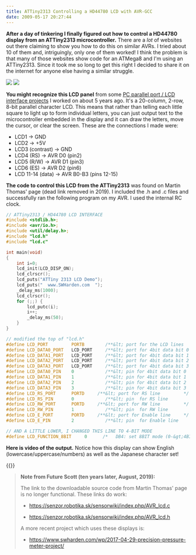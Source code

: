 ```yaml
---
title: ATTiny2313 Controlling a HD44780 LCD with AVR-GCC
date: 2009-05-17 20:27:44
---
```




__After a day of tinkering I finally figured out how to control a HD44780 display from an ATTiny2313 microcontroller.__ There are a _lot_ of websites out there claiming to show you how to do this on similar AVRs. I tried about 10 of them and, intriguingly, only one of them worked! I think the problem is that many of those websites show code for an ATMega8 and I'm using an ATTiny2313. Since it took me so long to get this right I decided to share it on the internet for anyone else having a similar struggle.

<div class="text-center img-border">

![](https://swharden.com/static/2009/05/17/attiny_2313_lcd_hd44780.jpg)
![](https://swharden.com/static/2009/05/17/attiny_2313_lcd_hd44780_2.jpg)

</div>

__You might recognize this LCD panel__ from some [PC parallel port / LCD interface projects](https://swharden.com/blog/old-stuff-of-interest/#lcd) I worked on about 5 years ago. It's a 20-column, 2-row, 8-bit parallel character LCD. This means that rather than telling each little square to light up to form individual letters, you can just output text to the microcontroller embedded in the display and it can draw the letters, move the cursor, or clear the screen. These are the connections I made were:

*   LCD1 -&gt; GND
*   LCD2 -&gt; +5V
*   LCD3 (contrast) -&gt; GND
*   LCD4 (RS) -&gt; AVR D0 (pin2)
*   LCD5 (R/W) -&gt; AVR D1 (pin3)
*   LCD6 (ES) -&gt; AVR D2 (pin6)
*   LCD 11-14 (data) -&gt; AVR B0-B3 (pins 12-15)

__The code to control this LCD from the ATTiny2313__ was found on Martin Thomas' page (dead link removed in 2019). I included the .h and .c files and successfully ran the following program on my AVR. I used the internal RC clock.

```c
// ATTiny2313 / HD44780 LCD INTERFACE
#include <stdlib.h>;
#include <avr/io.h>;
#include <util/delay.h>;
#include "lcd.h"
#include "lcd.c"

int main(void)
{
    int i=0;
    lcd_init(LCD_DISP_ON);
    lcd_clrscr();
    lcd_puts("ATTiny 2313 LCD Demo");
    lcd_puts("  www.SWHarden.com  ");
    _delay_ms(1000);
    lcd_clrscr();
    for (;;) {
        lcd_putc(i);
        i++;
        _delay_ms(50);
    }
}
```

```c
// modified the top of "lcd.h"
#define LCD_PORT         PORTB        /**&lt; port for the LCD lines   */
#define LCD_DATA0_PORT   LCD_PORT     /**&lt; port for 4bit data bit 0 */
#define LCD_DATA1_PORT   LCD_PORT     /**&lt; port for 4bit data bit 1 */
#define LCD_DATA2_PORT   LCD_PORT     /**&lt; port for 4bit data bit 2 */
#define LCD_DATA3_PORT   LCD_PORT     /**&lt; port for 4bit data bit 3 */
#define LCD_DATA0_PIN    0            /**&lt; pin for 4bit data bit 0  */
#define LCD_DATA1_PIN    1            /**&lt; pin for 4bit data bit 1  */
#define LCD_DATA2_PIN    2            /**&lt; pin for 4bit data bit 2  */
#define LCD_DATA3_PIN    3            /**&lt; pin for 4bit data bit 3  */
#define LCD_RS_PORT      PORTD     /**&lt; port for RS line         */
#define LCD_RS_PIN       0            /**&lt; pin  for RS line         */
#define LCD_RW_PORT      PORTD     /**&lt; port for RW line         */
#define LCD_RW_PIN       1            /**&lt; pin  for RW line         */
#define LCD_E_PORT       PORTD     /**&lt; port for Enable line     */
#define LCD_E_PIN        2            /**&lt; pin  for Enable line     */

// AND A LITTLE LOWER, I CHANGED THIS LINE TO 4-BIT MODE
#define LCD_FUNCTION_8BIT     0      /*   DB4: set 8BIT mode (0-&gt;4BIT mode) */
```

__Here is video of the output.__ Notice how this display can show English (lowercase/uppercase/numbers) as well as the Japanese character set!

{{<youtube mMEwFSkr1Ko>}}

<blockquote>

**Note from Future Scott (ten years later, August, 2019):**

The link to the downloadable source code from Martin Thomas' page is no longer functional. These links do work:

* https://senzor.robotika.sk/sensorwiki/index.php/AVR_lcd.c 

* https://senzor.robotika.sk/sensorwiki/index.php/AVR_lcd.h 

A more recent project which uses these displays is:

* https://www.swharden.com/wp/2017-04-29-precision-pressure-meter-project/ 

</blockquote>
